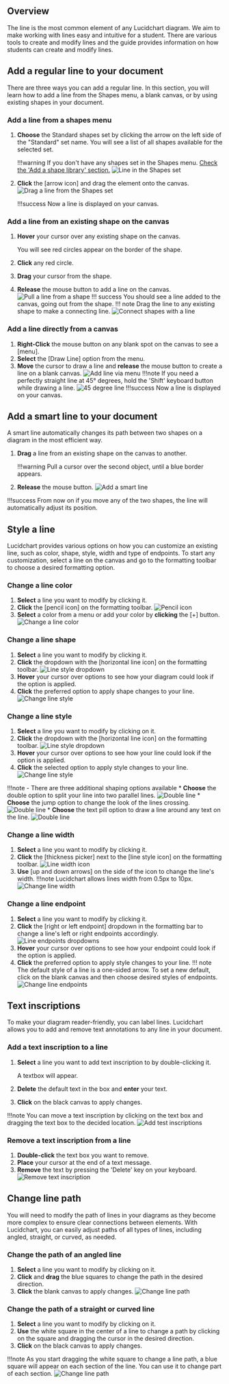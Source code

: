 ## Overview

The line is the most common element of any Lucidchart diagram. We aim to make working with lines easy
and intuitive for a student. There are various tools to create and modify lines
and the guide provides information on how students can create and modify lines.

## Add a regular line to your document

There are three ways you can add a regular line. In this section, you will learn how to add a line from the Shapes menu, 
a blank canvas, or by using existing shapes in your document.

### Add a line from a shapes menu

1. **Choose** the Standard shapes set by clicking the arrow on the left
side of the "Standard" set name. You will see a list of all shapes available for the selected set.

    !!!warning
        If you don't have any shapes set in the Shapes menu.
        [Check the 'Add a shape library' section.](./Olga_formatting_shapes.md#add_shape)
![Line in the Shapes set](./images/line_in_shapes_set.png)

2. **Click** the [arrow icon] and drag the element onto the canvas.
    ![Drag a line from the Shapes set](./images/drag_line_from_shapes_set.gif)

    !!!success
        Now a line is displayed on your canvas.

### Add a line from an existing shape on the canvas

1. **Hover** your cursor over any existing shape on the canvas.

    You will see red circles appear on the border of the shape.

2. **Click** any red circle.
3. **Drag** your cursor from the shape.
4. **Release** the mouse button to add a line on the canvas.
![Pull a line from a shape](./images/pull_line_from_a_shape.gif)
!!! success
    You should see a line added to the canvas, going out from the shape.
!!! note
    Drag the line to any existing shape to make a connecting line.
    ![Connect shapes with a line](./images/connect_shape_with_a_line.gif)

### Add a line directly from a canvas

1. **Right-Click** the mouse button on any blank spot on the canvas to see a [menu].
2. **Select** the [Draw Line] option from the menu.
3. **Move** the cursor to draw a line and **release** the mouse button to create a line on a blank canvas.
![Add line via menu](./images/add-line-via-menu.gif)
!!!note
    If you need a perfectly straight line at 45&deg; degrees, hold the 'Shift' keyboard button while drawing a line.
    ![45 degree line](./images/45-degree-line.gif)
!!!success
    Now a line is displayed on your canvas.

## Add a smart line to your document

A smart line automatically changes its path between two shapes on a diagram in the most efficient way.

1. **Drag** a line from an existing shape on the canvas to another.

    !!!warning
        Pull a cursor over the second object, until a blue border appears.

2. **Release** the mouse button.
![Add a smart line](./images/add-smart-line.gif)

!!!success
    From now on if you move any of the two shapes, the line will automatically adjust its position.

## Style a line

Lucidchart provides various options on how you can customize an existing line, such as color, shape, style, width and type of endpoints.
To start any customization, select a line on the canvas and go to the formatting toolbar to choose a desired
formatting option.

### Change a line color

1. **Select** a line you want to modify by clicking it.
2. **Click** the [pencil icon] on the formatting toolbar.
![Pencil icon](./images/pencil-icon.png)
3. **Select** a color from a menu or add your color by **clicking** the [+] button.
![Change a line color](./images/change-line-color.gif)

### Change a line shape

1. **Select** a line you want to modify by clicking it.
2. **Click** the dropdown with the [horizontal line icon] on the formatting toolbar.
![Line style dropdown](./images/line-style-dropdown.png)
3. **Hover** your cursor over options to see how your diagram could look if the option is applied.
4. **Click** the preferred option to apply shape changes to your line.
![Change line style](./images/change-line-shape.gif)

### Change a line style

1. **Select** a line you want to modify by clicking on it.
2. **Click** the dropdown with the [horizontal line icon] on the formatting toolbar.
![Line style dropdown](./images/line-style-dropdown.png)
3. **Hover** your cursor over options to see how your line could look if the option is applied.
4. **Click** the selected option to apply style changes to your line.
![Change line style](./images/change-line-style.gif)

!!!note 
    - There are three additional shaping options available
        * **Choose** the double option to split your line into two parallel lines.
        ![Double line](./images/double-line.png)
        * **Choose** the jump option to change the look of the lines crossing.
        ![Double line](./images/line-jump.png)
        * **Choose** the text pill option to draw a line around any text on the line.
        ![Double line](./images/text-pill.png)

### Change a line width

1. **Select** a line you want to modify by clicking it.
2. **Click** the [thickness picker] next to the [line style icon] on the formatting toolbar.
![Line width icon](./images/line-width-picker.png)
3. **Use** [up and down arrows] on the side of the icon to change the line's width.
!!!note
    Lucidchart allows lines width from 0.5px to 10px.
![Change line width](./images/change-line-width.gif)

### Change a line endpoint

1. **Select** a line you want to modify by clicking it.
2. **Click** the [right or left endpoint] dropdown in the formatting bar to change a line's left or right endpoints accordingly.
![Line endpoints dropdowns](./images/line-endpoints-dropdowns.png)
3. **Hover** your cursor over options to see how your endpoint could look if the option is applied.
4. **Click** the preferred option to apply style changes to your line.
!!! note
    The default style of a line is a one-sided arrow. To set a new default, click on the blank canvas and then choose desired styles of endpoints.
![Change line endpoints](./images/change-line-endpoints.gif)

## Text inscriptions
To make your diagram reader-friendly, you can label lines. Lucidchart allows you to add and remove text annotations to any line in your document.

### Add a text inscription to a line

1. **Select** a line you want to add text inscription to by double-clicking it.

    A textbox will appear.

2. **Delete** the default text in the box and **enter** your text.
3. **Click** on the black canvas to apply changes.

!!!note
    You can move a text inscription by clicking on the text box and dragging the text box to the decided location.
![Add test inscriptions](./images/add-text-inscriptions.gif)

### Remove a text inscription from a line

1. **Double-click** the text box you want to remove.
2. **Place** your cursor at the end of a text message.
3. **Remove** the text by pressing the 'Delete' key on your keyboard.
![Remove text inscription](./images/remove-text-inscription.gif)


## Change line path
You will need to modify the path of lines in your diagrams as they become more complex to ensure clear connections between elements.
With Lucidchart, you can easily adjust paths of all types of lines, including angled, straight, or curved, as needed.
### Change the path of an angled line

1. **Select** a line you want to modify by clicking on it.
2. **Click** and **drag** the blue squares to change the path in the desired direction.
3. **Click** the blank canvas to apply changes.
![Change line path](./images/change-angled-line-path.gif)

### Change the path of a straight or curved line

1. **Select** a line you want to modify by clicking on it.
2. **Use** the white square in the center of a line to change a path by clicking on the square and dragging the cursor in the desired direction.
3. **Click** on the black canvas to apply changes.

!!!note
    As you start dragging the white square to change a line path, a blue square will appear on each section of the line.
    You can use it to change part of each section.
![Change line path](./images/change-line-path.gif)
